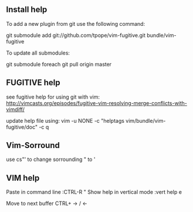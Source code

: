 ## Install help

To add a new plugin from git use the following command:

git submodule add git://github.com/tpope/vim-fugitive.git bundle/vim-fugitive

To update all submodules:

git submodule foreach git pull origin master

## FUGITIVE help

see fugitive help for using git with vim:
http://vimcasts.org/episodes/fugitive-vim-resolving-merge-conflicts-with-vimdiff/

update help file using:
vim -u NONE -c "helptags vim/bundle/vim-fugitive/doc" -c q

## Vim-Sorround
use cs"' to change sorrounding " to '

## VIM help

Paste in command line				:CTRL-R "
Show help in vertical mode			:vert help e

Move to next buffer					CTRL+ -> / <-
